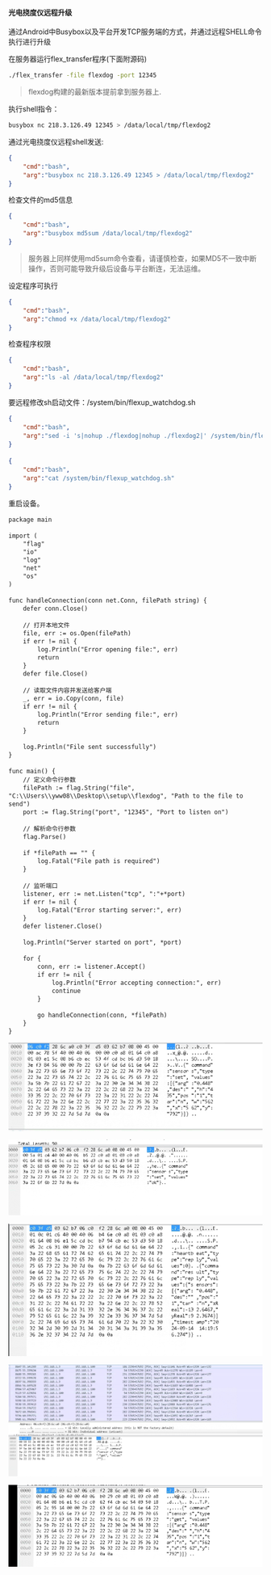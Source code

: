 #### 光电挠度仪远程升级

通过Android中Busybox以及平台开发TCP服务端的方式，并通过远程SHELL命令执行进行升级

在服务器运行flex_transfer程序(下面附源码)

```sh
./flex_transfer -file flexdog -port 12345
```

> flexdog构建的最新版本提前拿到服务器上.



执行shell指令：

```sh
busybox nc 218.3.126.49 12345 > /data/local/tmp/flexdog2
```

通过光电挠度仪远程shell发送:

```json
{
	"cmd":"bash",
	"arg":"busybox nc 218.3.126.49 12345 > /data/local/tmp/flexdog2"
}
```

检查文件的md5信息

```json
{
	"cmd":"bash",
	"arg":"busybox md5sum /data/local/tmp/flexdog2"
}
```

> 服务器上同样使用md5sum命令查看，请谨慎检查，如果MD5不一致中断操作，否则可能导致升级后设备与平台断连，无法运维。

设定程序可执行

```json
{
	"cmd":"bash",
	"arg":"chmod +x /data/local/tmp/flexdog2"
}
```

检查程序权限

```json
{
	"cmd":"bash",
	"arg":"ls -al /data/local/tmp/flexdog2"
}
```

要远程修改sh启动文件：/system/bin/flexup_watchdog.sh

```json
{
	"cmd":"bash",
	"arg":"sed -i 's|nohup ./flexdog|nohup ./flexdog2|' /system/bin/flexup_watchdog.sh"
}

{
	"cmd":"bash",
	"arg":"cat /system/bin/flexup_watchdog.sh"
}
```

重启设备。



```golang
package main

import (
	"flag"
	"io"
	"log"
	"net"
	"os"
)

func handleConnection(conn net.Conn, filePath string) {
	defer conn.Close()

	// 打开本地文件
	file, err := os.Open(filePath)
	if err != nil {
		log.Println("Error opening file:", err)
		return
	}
	defer file.Close()

	// 读取文件内容并发送给客户端
	_, err = io.Copy(conn, file)
	if err != nil {
		log.Println("Error sending file:", err)
		return
	}

	log.Println("File sent successfully")
}

func main() {
	// 定义命令行参数
	filePath := flag.String("file", "C:\\Users\\yww08\\Desktop\\setup\\flexdog", "Path to the file to send")
	port := flag.String("port", "12345", "Port to listen on")

	// 解析命令行参数
	flag.Parse()

	if *filePath == "" {
		log.Fatal("File path is required")
	}

	// 监听端口
	listener, err := net.Listen("tcp", ":"+*port)
	if err != nil {
		log.Fatal("Error starting server:", err)
	}
	defer listener.Close()

	log.Println("Server started on port", *port)

	for {
		conn, err := listener.Accept()
		if err != nil {
			log.Println("Error accepting connection:", err)
			continue
		}

		go handleConnection(conn, *filePath)
	}
}
```







![image-20240914143510061](imgs/光电挠度仪远程升级/image-20240914143510061.png)

![image-20240914143606398](imgs/光电挠度仪远程升级/image-20240914143606398.png)

![image-20240914143641647](imgs/光电挠度仪远程升级/image-20240914143641647.png)

![image-20240914151048033](imgs/光电挠度仪远程升级/image-20240914151048033.png)



![image-20240914151009842](imgs/光电挠度仪远程升级/image-20240914151009842.png)